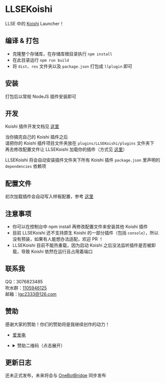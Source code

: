 <!-- markdownlint-disable MD033 -->

# LLSEKoishi

LLSE 中的 [Koishi](https://koishi.chat/) Launcher！

## 编译 & 打包

- 克隆整个存储库，在存储库根目录执行 `npm install`
- 在此目录运行 `npm run build`
- 将 `dist`、`res` 文件夹以及 `package.json` 打包成 `llplugin` 即可

## 安装

打包后以常规 NodeJS 插件安装即可

## 开发

Koishi 插件开发文档见 [这里](https://koishi.chat/guide/)

当你搞完自己的 Koishi 插件之后  
请把你的 Koishi 插件项目文件夹放在 `plugins/LLSEKoishi/plugins` 文件夹下  
再去修改配置文件让 LLSEKoishi 加载你的插件（方式见 [这里](https://koishi.chat/guide/plugin/index.html#%E5%9C%A8%E9%85%8D%E7%BD%AE%E6%96%87%E4%BB%B6%E4%B8%AD%E5%8A%A0%E8%BD%BD)）

LLSEKoishi 将会自动安装插件文件夹下所有 Koishi 插件 `package.json` 里声明的 `dependencies` 依赖项

## 配置文件

初次加载插件会自动写入样板配置，参考 [这里](res/koishi.yml)

## 注意事项

- 你可以在控制台中 npm install 再修改配置文件来安装其他 Koishi 插件
- 目前 LLSEKoishi 还不支持原生 Koishi 的一部分插件（包括 `console`），所以没有预装，如果有人能想办法适配，欢迎 PR ！
- LLSEKoishi 目前不能热重载，因为启动 Koishi 之后没法监听插件是否被卸载，导致 Koishi 依然在运行且占用着端口

## 联系我

QQ：3076823485  
吹水群：[1105946125](https://jq.qq.com/?_wv=1027&k=Z3n1MpEp)  
邮箱：<lgc2333@126.com>

## 赞助

感谢大家的赞助！你们的赞助将是我继续创作的动力！

- [爱发电](https://afdian.net/@lgc2333)
- <details>
    <summary>赞助二维码（点击展开）</summary>

  ![讨饭](https://raw.githubusercontent.com/lgc2333/ShigureBotMenu/master/src/imgs/sponsor.png)

  </details>

## 更新日志

还未正式发布，未来将会与 [OneBotBridge](../OneBotBridge) 同步发布
